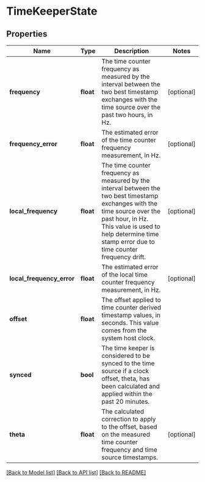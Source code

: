 # TimeKeeperState

## Properties
Name | Type | Description | Notes
------------ | ------------- | ------------- | -------------
**frequency** | **float** | The time counter frequency as measured by the interval between the two best timestamp exchanges with the time source over the past two hours, in Hz.  | [optional] 
**frequency_error** | **float** | The estimated error of the time counter frequency measurement, in Hz. | [optional] 
**local_frequency** | **float** | The time counter frequency as measured by the interval between the two best timestamp exchanges with the time source over the past hour, in Hz. This value is used to help determine time stamp error due to time counter frequency drift.  | [optional] 
**local_frequency_error** | **float** | The estimated error of the local time counter frequency measurement, in Hz. | [optional] 
**offset** | **float** | The offset applied to time counter derived timestamp values, in seconds.  This value comes from the system host clock.  | 
**synced** | **bool** | The time keeper is considered to be synced to the time source if a clock offset, theta, has been calculated and applied within the past 20 minutes.  | 
**theta** | **float** | The calculated correction to apply to the offset, based on the measured time counter frequency and time source timestamps.  | [optional] 

[[Back to Model list]](../README.md#documentation-for-models) [[Back to API list]](../README.md#documentation-for-api-endpoints) [[Back to README]](../README.md)


